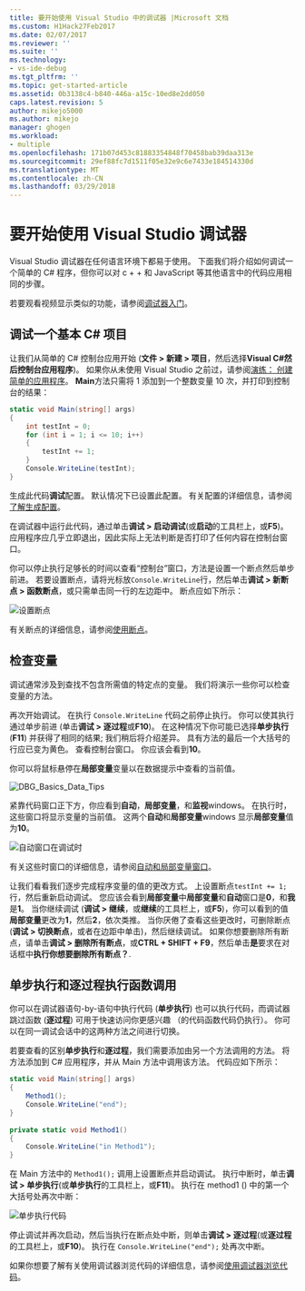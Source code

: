 ```yaml
---
title: 要开始使用 Visual Studio 中的调试器 |Microsoft 文档
ms.custom: H1Hack27Feb2017
ms.date: 02/07/2017
ms.reviewer: ''
ms.suite: ''
ms.technology:
- vs-ide-debug
ms.tgt_pltfrm: ''
ms.topic: get-started-article
ms.assetid: 0b3138c4-b840-446a-a15c-10ed8e2dd050
caps.latest.revision: 5
author: mikejo5000
ms.author: mikejo
manager: ghogen
ms.workload:
- multiple
ms.openlocfilehash: 171b07d453c81883354848f70458bab39daa313e
ms.sourcegitcommit: 29ef88fc7d1511f05e32e9c6e7433e184514330d
ms.translationtype: MT
ms.contentlocale: zh-CN
ms.lasthandoff: 03/29/2018
---
```

# <a name="get-started-with-the-visual-studio-debugger"></a>要开始使用 Visual Studio 调试器
Visual Studio 调试器在任何语言环境下都易于使用。 下面我们将介绍如何调试一个简单的 C# 程序，但你可以对 c + + 和 JavaScript 等其他语言中的代码应用相同的步骤。

若要观看视频显示类似的功能，请参阅[调试器入门](https://www.youtube.com/watch?v=FtGCi5j30YU&list=PLReL099Y5nRfw6VNvzMkv0sabT2crbSpK&index=6)。
  
##  <a name="BKMK_Start_debugging_a_VS_project"></a> 调试一个基本 C# 项目  
 让我们从简单的 C# 控制台应用开始 (**文件 > 新建 > 项目**，然后选择**Visual C#**然后**控制台应用程序**)。 如果你从未使用 Visual Studio 之前过，请参阅[演练： 创建简单的应用程序](../ide/walkthrough-create-a-simple-application-with-visual-csharp-or-visual-basic.md)。 **Main**方法只需将 1 添加到一个整数变量 10 次，并打印到控制台的结果：  
  
```csharp  
static void Main(string[] args)  
{  
    int testInt = 0;  
    for (int i = 1; i <= 10; i++)  
    {  
        testInt += 1;  
    }  
    Console.WriteLine(testInt);  
}  
```  
  
 生成此代码**调试**配置。 默认情况下已设置此配置。 有关配置的详细信息，请参阅[了解生成配置](../ide/understanding-build-configurations.md)。  
  
 在调试器中运行此代码，通过单击**调试 > 启动调试**(或**启动**的工具栏上，或**F5**)。 应用程序应几乎立即退出，因此实际上无法判断是否打印了任何内容在控制台窗口。  
  
 你可以停止执行足够长的时间以查看“控制台”窗口，方法是设置一个断点然后单步前进。 若要设置断点，请将光标放`Console.WriteLine`行，然后单击**调试 > 新断点 > 函数断点**，或只需单击同一行的左边距中。 断点应如下所示：  
  
 ![设置断点](../debugger/media/getstartedbreakpoint.png "GetStartedBreakpoint")  
  
 有关断点的详细信息，请参阅[使用断点](../debugger/using-breakpoints.md)。  
  
##  <a name="BKMK_Inspect_Variables"></a> 检查变量  
 调试通常涉及到查找不包含所需值的特定点的变量。 我们将演示一些你可以检查变量的方法。  
  
 再次开始调试。 在执行 `Console.WriteLine` 代码之前停止执行。 你可以使其执行通过单步前进 (单击**调试 > 逐过程**或**F10**)。 在这种情况下你可能已选择**单步执行**(**F11**) 并获得了相同的结果; 我们稍后将介绍差异。 具有方法的最后一个大括号的行应已变为黄色。 查看控制台窗口。 你应该会看到**10**。  
  
 你可以将鼠标悬停在**局部变量**变量以在数据提示中查看的当前值。  
  
 ![DBG&#95;Basics&#95;Data&#95;Tips](../debugger/media/dbg_basics_data_tips.png "DBG_Basics_Data_Tips")  
  
 紧靠代码窗口正下方，你应看到**自动**，**局部变量**，和**监视**windows。 在执行时，这些窗口将显示变量的当前值。 这两个**自动**和**局部变量**windows 显示**局部变量**值为**10**。  
  
 ![自动窗口在调试时](../debugger/media/getstartedwindows.png "GetStartedWindows")  
  
 有关这些时窗口的详细信息，请参阅[自动和局部变量窗口](../debugger/autos-and-locals-windows.md)。  
  
 让我们看看我们逐步完成程序变量的值的更改方式。 上设置断点`testInt += 1;`行，然后重新启动调试。 您应该会看到**局部变量**中**局部变量**和**自动**窗口是**0**，和**我**是**1**。 当你继续调试 (**调试 > 继续**，或**继续**的工具栏上，或**F5**)，你可以看到的值**局部变量**更改为**1**，然后**2**，依次类推。 当你厌倦了查看这些更改时，可删除断点 (**调试 > 切换断点**，或者在边距中单击)，然后继续调试。 如果你想要删除所有断点，请单击**调试 > 删除所有断点**，或**CTRL + SHIFT + F9**，然后单击**是**要求在对话框中**执行你想要删除所有断点？**.  
  
## <a name="stepping-into-and-over-function-calls"></a>单步执行和逐过程执行函数调用  
 你可以在调试器语句-by-语句中执行代码 (**单步执行**) 也可以执行代码，而调试器跳过函数 (**逐过程**) 可用于快速访问你更感兴趣 （的代码函数代码仍执行）。 你可以在同一调试会话中的这两种方法之间进行切换。  
  
 若要查看的区别**单步执行**和**逐过程**，我们需要添加由另一个方法调用的方法。 将方法添加到 C# 应用程序，并从 Main 方法中调用该方法。 代码应如下所示：  
  
```csharp  
static void Main(string[] args)  
{  
    Method1();  
    Console.WriteLine("end");  
}  
  
private static void Method1()  
{  
    Console.WriteLine("in Method1");  
}  
```  
  
 在 Main 方法中的 `Method1();` 调用上设置断点并启动调试。 执行中断时，单击**调试 > 单步执行**(或**单步执行**的工具栏上，或**F11**)。 执行在 method1 () 中的第一个大括号处再次中断：  
  
 ![单步执行代码](../debugger/media/getstartedstepinto.png "GetStartedStepInto")  
  
 停止调试并再次启动，然后当执行在断点处中断，则单击**调试 > 逐过程**(或**逐过程**的工具栏上，或**F10**)。 执行在 `Console.WriteLine("end");` 处再次中断。  
  
 如果你想要了解有关使用调试器浏览代码的详细信息，请参阅[使用调试器浏览代码](../debugger/navigating-through-code-with-the-debugger.md)。
